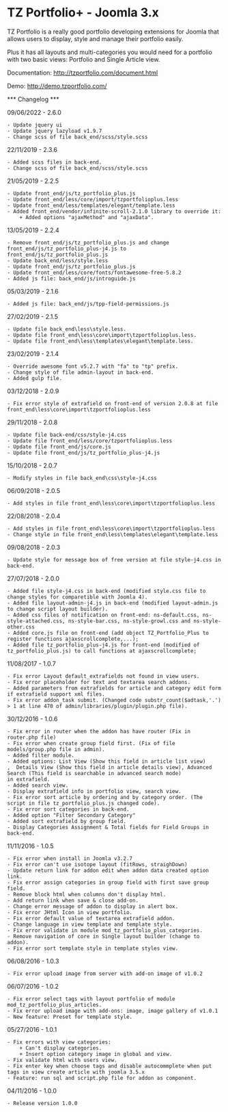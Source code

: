 # TZ Portfolio+ - Joomla 3.x

TZ Portfolio is a really good portfolio developing extensions for Joomla that allows users to display, style and manage their portfolio easily.

Plus it has all layouts and multi-categories you would need for a portfolio with two basic views: Portfolio and Single Article view.

Documentation: http://tzportfolio.com/document.html

Demo: http://demo.tzportfolio.com/

*** Changelog ***

09/06/2022 - 2.6.0

	- Update jquery ui
	- Update jquery lazyload v1.9.7
	- Change scss of file back_end/scss/style.scss

22/11/2019 - 2.3.6

	- Added scss files in back-end.
	- Change scss of file back_end/scss/style.scss

21/05/2019 - 2.2.5

	- Update front_end/js/tz_portfolio_plus.js
	- Update front_end/less/core/import/tzportfolioplus.less
	- Update front_end/less/templates/elegant/template.less
	- Added front_end/vendor/infinite-scroll-2.1.0 library to override it:
		+ Added options "ajaxMethod" and "ajaxData".

13/05/2019 - 2.2.4

	- Remove front_end/js/tz_portfolio_plus.js and change front_end/js/tz_portfolio_plus-j4.js to front_end/js/tz_portfolio_plus.js
	- Update back_end/less/style.less
	- Update front_end/js/tz_portfolio_plus.js
	- Update front_end/less/core/fonts/fontawesome-free-5.8.2
	- Added js file: back_end/js/introguide.js

05/03/2019 - 2.1.6

	- Added js file: back_end/js/tpp-field-permissions.js

27/02/2019 - 2.1.5

	- Update file back_end\less\style.less.
	- Update file front_end\less\core\import\tzportfolioplus.less.
	- Update file front_end\less\templates\elegant\template.less.

23/02/2019 - 2.1.4

	- Override awesome font v5.2.7 with "fa" to "tp" prefix.
	- Change style of file admin-layout in back-end.
	- Added gulp file.

03/12/2018 - 2.0.9

	- Fix error style of extrafield on front-end of version 2.0.8 at file front_end\less\core\import\tzportfolioplus.less

29/11/2018 - 2.0.8

	- Update file back-end/css/style-j4.css
	- Update file front_end/less/core/tzportfolioplus.less
	- Update file front_end/js/core.js
	- Update file front_end/js/tz_portfolio_plus-j4.js

15/10/2018 - 2.0.7

	- Modify styles in file back_end\css\style-j4.css

06/09/2018 - 2.0.5

	- Add styles in file front_end\less\core\import\tzportfolioplus.less

22/08/2018 - 2.0.4

	- Add styles in file front_end\less\core\import\tzportfolioplus.less
	- Change style in file front_end\less\templates\elegant\template.less

09/08/2018 - 2.0.3

	- Update style for message box of free version at file style-j4.css in back-end.

27/07/2018 - 2.0.0

	- Added file style-j4.css in back-end (modified style.css file to change styles for comparetible with Joomla 4).
	- Added file layout-admin-j4.js in back-end (modified layout-admin.js to change script layout builder).
	- Added css files of notification on front-end: ns-default.css, ns-style-attached.css, ns-style-bar.css, ns-style-growl.css and ns-style-other.css
	- Added core.js file on front-end (add object TZ_Portfolio_Plus to register functions ajaxscrollcomplete,...);
	- Added file tz_portfolio_plus-j4.js for front-end (modified of tz_portfolio_plus.js) to call functions at ajaxscrollcomplete;

11/08/2017 - 1.0.7

	- Fix error Layout default_extrafields not found in view users.
	- Fix error placeholder for text and textarea search addons.
	- Added parameters from extrafields for article and category edit form if extrafield support xml files.
	- Fix error addon_task submit. (Changed code substr_count($adtask,'.') > 1 at line 470 of admin/libraries/plugin/plugin.php file).

30/12/2016 - 1.0.6

	- Fix error in router when the addon has have router (Fix in router.php file)
	- Fix error when create group field first. (Fix of file models/group.php file in admin).
	- Added filter module.
	- Added options: List View (Show this field in article list view)
	,  Details View (Show this field in article details view), Advanced Search (This field is searchable in advanced search mode)
	in extrafield.
	- Added search view.
	- Display extrafield info in portfolio view, search view.
	- Fix error sort article by ordering and by category order. (The script in file tz_portfolio_plus.js changed code).
	- Fix error sort categories in back-end.
	- Added option "Filter Secondary Category"
	- Added sort extrafield by group field.
	- Display Categories Assignment & Total fields for Field Groups in back-end.

11/11/2016 - 1.0.5

	- Fix error when install in Joomla v3.2.7
	- Fix error can't use isotope layout (fitRows, straighDown)
	- Update return link for addon edit when addon data created option link.
	- Fix error assign categories in group field with first save group field.
	- Remove block html when columns don't display html.
	- Add return link when save & close add-on.
	- Change error message of addon to display in alert box.
	- Fix error JHtml Icon in view portfolio.
	- Fix error default value of textarea extrafield addon.
	- Change language in view template and template style.
	- Fix error validate in module mod_tz_portfolio_plus_categories.
	- Remove navigation of core in Single layout builder (change to addon).
	- Fix error sort template style in template styles view.
	
06/08/2016 - 1.0.3
	
	- Fix error upload image from server with add-on image of v1.0.2
	
06/07/2016 - 1.0.2
	
	- Fix error select tags with layout portfolio of module mod_tz_portfolio_plus_articles.
	- Fix error upload image with add-ons: image, image gallery of v1.0.1
	- New feature: Preset for template style.
	
05/27/2016 - 1.0.1
	
	- Fix errors with view categories:
		+ Can't display categories.
		+ Insert option category image in global and view.
	- Fix validate html with users view.
	- Fix enter key when choose tags and disable autocommplete when put tags in view create article with joomla 3.5.x
	- Feature: run sql and script.php file for addon as component.

04/11/2016 - 1.0.0
	
	- Release version 1.0.0